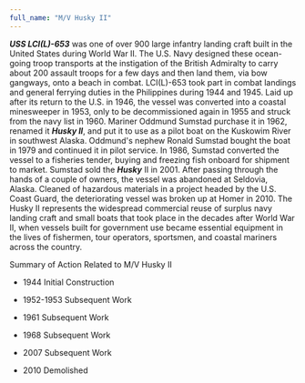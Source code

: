 ```yaml
---
full_name: "M/V Husky II"
---
```


***USS LCI(L)-653*** was one of over 900 large infantry landing craft built in the United States during World War II. The U.S. Navy designed these ocean-going troop transports at the instigation of the British Admiralty to carry about 200 assault troops for a few days and then land them, via bow gangways, onto a beach in combat. LCI(L)-653 took part in combat landings and general ferrying duties in the Philippines during 1944 and 1945. Laid up after its return to the U.S. in 1946, the vessel was converted into a coastal minesweeper in 1953, only to be decommissioned again in 1955 and struck from the navy list in 1960. Mariner Oddmund Sumstad purchase it in 1962, renamed it ***Husky II***, and put it to use as a pilot boat on the Kuskowim River in southwest Alaska. Oddmund's nephew Ronald Sumstad bought the boat in 1979 and continued it in pilot service. In 1986, Sumstad converted the vessel to a fisheries tender, buying and freezing fish onboard for shipment to market. Sumstad sold the ***Husky*** II in 2001. After passing through the hands of a couple of owners, the vessel was abandoned at Seldovia, Alaska. Cleaned of hazardous materials in a project headed by the U.S. Coast Guard, the deteriorating vessel was broken up at Homer in 2010. The Husky II represents the widespread commercial reuse of surplus navy landing craft and small boats that took place in the decades after World War II, when vessels built for government use became essential equipment in the lives of fishermen, tour operators, sportsmen, and coastal mariners across the country. 

Summary of Action Related to M/V Husky II

- 1944 Initial Construction 

- 1952-1953 Subsequent Work 

- 1961 Subsequent Work 

- 1968 Subsequent Work 

- 2007 Subsequent Work 

- 2010 Demolished 
 
